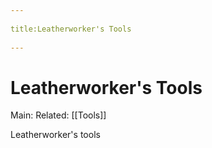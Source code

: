 --- 
title:Leatherworker's Tools 
---
# Leatherworker's Tools
Main:
Related: [[Tools]]

Leatherworker's tools
